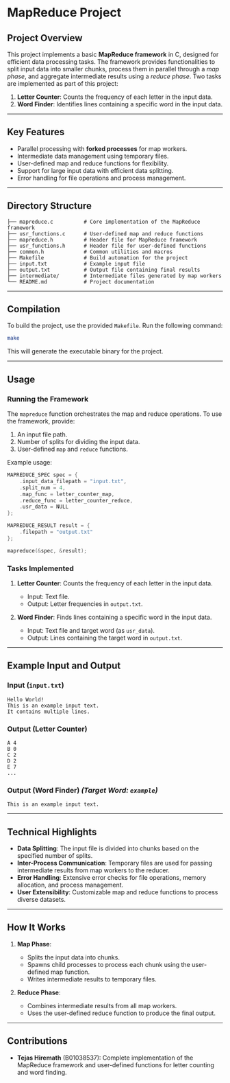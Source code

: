 # **MapReduce Project**

## **Project Overview**
This project implements a basic **MapReduce framework** in C, designed for efficient data processing tasks. The framework provides functionalities to split input data into smaller chunks, process them in parallel through a *map phase*, and aggregate intermediate results using a *reduce phase*. Two tasks are implemented as part of this project:

1. **Letter Counter**: Counts the frequency of each letter in the input data.
2. **Word Finder**: Identifies lines containing a specific word in the input data.

---

## **Key Features**
- Parallel processing with **forked processes** for map workers.
- Intermediate data management using temporary files.
- User-defined map and reduce functions for flexibility.
- Support for large input data with efficient data splitting.
- Error handling for file operations and process management.

---

## **Directory Structure**

```
├── mapreduce.c          # Core implementation of the MapReduce framework
├── usr_functions.c      # User-defined map and reduce functions
├── mapreduce.h          # Header file for MapReduce framework
├── usr_functions.h      # Header file for user-defined functions
├── common.h             # Common utilities and macros
├── Makefile             # Build automation for the project
├── input.txt            # Example input file
├── output.txt           # Output file containing final results
├── intermediate/        # Intermediate files generated by map workers
└── README.md            # Project documentation
```

---

## **Compilation**
To build the project, use the provided `Makefile`. Run the following command:
```bash
make
```
This will generate the executable binary for the project.

---

## **Usage**

### **Running the Framework**
The `mapreduce` function orchestrates the map and reduce operations. To use the framework, provide:
1. An input file path.
2. Number of splits for dividing the input data.
3. User-defined `map` and `reduce` functions.

Example usage:
```c
MAPREDUCE_SPEC spec = {
    .input_data_filepath = "input.txt",
    .split_num = 4,
    .map_func = letter_counter_map,
    .reduce_func = letter_counter_reduce,
    .usr_data = NULL
};

MAPREDUCE_RESULT result = {
    .filepath = "output.txt"
};

mapreduce(&spec, &result);
```

### **Tasks Implemented**
1. **Letter Counter**: Counts the frequency of each letter in the input data.
   - Input: Text file.
   - Output: Letter frequencies in `output.txt`.

2. **Word Finder**: Finds lines containing a specific word in the input data.
   - Input: Text file and target word (as `usr_data`).
   - Output: Lines containing the target word in `output.txt`.

---

## **Example Input and Output**

### **Input (`input.txt`)**
```
Hello World!
This is an example input text.
It contains multiple lines.
```

### **Output (Letter Counter)**
```
A 4
B 0
C 2
D 2
E 7
...
```

### **Output (Word Finder)** *(Target Word: `example`)*
```
This is an example input text.
```

---

## **Technical Highlights**
- **Data Splitting**: The input file is divided into chunks based on the specified number of splits.
- **Inter-Process Communication**: Temporary files are used for passing intermediate results from map workers to the reducer.
- **Error Handling**: Extensive error checks for file operations, memory allocation, and process management.
- **User Extensibility**: Customizable map and reduce functions to process diverse datasets.

---

## **How It Works**
1. **Map Phase**: 
   - Splits the input data into chunks.
   - Spawns child processes to process each chunk using the user-defined map function.
   - Writes intermediate results to temporary files.

2. **Reduce Phase**: 
   - Combines intermediate results from all map workers.
   - Uses the user-defined reduce function to produce the final output.

---

## **Contributions**
- **Tejas Hiremath** (B01038537): Complete implementation of the MapReduce framework and user-defined functions for letter counting and word finding.
